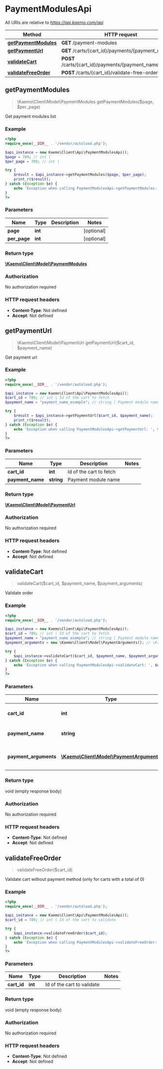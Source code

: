 # PaymentModulesApi

All URIs are relative to *https://api.kaemo.com/api*

Method | HTTP request | Description
------------- | ------------- | -------------
[**getPaymentModules**](#getPaymentModules) | **GET** /payment-modules | 
[**getPaymentUrl**](#getPaymentUrl) | **GET** /carts/{cart_id}/payments/{payment_name} | 
[**validateCart**](#validateCart) | **POST** /carts/{cart_id}/payments/{payment_name}/validate | 
[**validateFreeOrder**](#validateFreeOrder) | **POST** /carts/{cart_id}/validate-free-order | 


## **getPaymentModules**
> \Kaemo\Client\Model\PaymentModules getPaymentModules($page, $per_page)



Get payment modules list

### Example
```php
<?php
require_once(__DIR__ . '/vendor/autoload.php');

$api_instance = new Kaemo\Client\Api\PaymentModulesApi();
$page = 789; // int | 
$per_page = 789; // int | 

try {
    $result = $api_instance->getPaymentModules($page, $per_page);
    print_r($result);
} catch (Exception $e) {
    echo 'Exception when calling PaymentModulesApi->getPaymentModules: ', $e->getMessage(), PHP_EOL;
}
?>
```

### Parameters

Name | Type | Description  | Notes
------------- | ------------- | ------------- | -------------
 **page** | **int**|  | [optional]
 **per_page** | **int**|  | [optional]

### Return type

[**\Kaemo\Client\Model\PaymentModules**](#PaymentModules)

### Authorization

No authorization required

### HTTP request headers

 - **Content-Type**: Not defined
 - **Accept**: Not defined

## **getPaymentUrl**
> \Kaemo\Client\Model\PaymentUrl getPaymentUrl($cart_id, $payment_name)



Get payment url

### Example
```php
<?php
require_once(__DIR__ . '/vendor/autoload.php');

$api_instance = new Kaemo\Client\Api\PaymentModulesApi();
$cart_id = 789; // int | Id of the cart to fetch
$payment_name = "payment_name_example"; // string | Payment module name

try {
    $result = $api_instance->getPaymentUrl($cart_id, $payment_name);
    print_r($result);
} catch (Exception $e) {
    echo 'Exception when calling PaymentModulesApi->getPaymentUrl: ', $e->getMessage(), PHP_EOL;
}
?>
```

### Parameters

Name | Type | Description  | Notes
------------- | ------------- | ------------- | -------------
 **cart_id** | **int**| Id of the cart to fetch |
 **payment_name** | **string**| Payment module name |

### Return type

[**\Kaemo\Client\Model\PaymentUrl**](#PaymentUrl)

### Authorization

No authorization required

### HTTP request headers

 - **Content-Type**: Not defined
 - **Accept**: Not defined

## **validateCart**
> validateCart($cart_id, $payment_name, $payment_arguments)



Validate order

### Example
```php
<?php
require_once(__DIR__ . '/vendor/autoload.php');

$api_instance = new Kaemo\Client\Api\PaymentModulesApi();
$cart_id = 789; // int | Id of the cart to fetch
$payment_name = "payment_name_example"; // string | Payment module name
$payment_arguments = new \Kaemo\Client\Model\PaymentArguments(); // \Kaemo\Client\Model\PaymentArguments | payment arguments, token and tokenType

try {
    $api_instance->validateCart($cart_id, $payment_name, $payment_arguments);
} catch (Exception $e) {
    echo 'Exception when calling PaymentModulesApi->validateCart: ', $e->getMessage(), PHP_EOL;
}
?>
```

### Parameters

Name | Type | Description  | Notes
------------- | ------------- | ------------- | -------------
 **cart_id** | **int**| Id of the cart to fetch |
 **payment_name** | **string**| Payment module name |
 **payment_arguments** | [**\Kaemo\Client\Model\PaymentArguments**](#\Kaemo\Client\Model\PaymentArguments)| payment arguments, token and tokenType |

### Return type

void (empty response body)

### Authorization

No authorization required

### HTTP request headers

 - **Content-Type**: Not defined
 - **Accept**: Not defined

## **validateFreeOrder**
> validateFreeOrder($cart_id)



Validate cart without payment method (only for carts with a total of 0)

### Example
```php
<?php
require_once(__DIR__ . '/vendor/autoload.php');

$api_instance = new Kaemo\Client\Api\PaymentModulesApi();
$cart_id = 789; // int | Id of the cart to validate

try {
    $api_instance->validateFreeOrder($cart_id);
} catch (Exception $e) {
    echo 'Exception when calling PaymentModulesApi->validateFreeOrder: ', $e->getMessage(), PHP_EOL;
}
?>
```

### Parameters

Name | Type | Description  | Notes
------------- | ------------- | ------------- | -------------
 **cart_id** | **int**| Id of the cart to validate |

### Return type

void (empty response body)

### Authorization

No authorization required

### HTTP request headers

 - **Content-Type**: Not defined
 - **Accept**: Not defined

